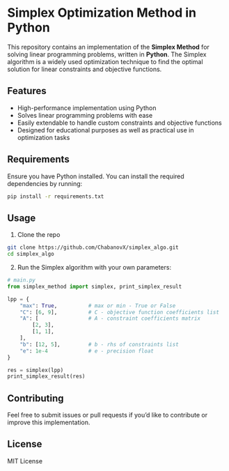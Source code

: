 # Simplex Optimization Method in Python

This repository contains an implementation of the **Simplex Method** for solving linear programming problems, written in **Python**. The Simplex algorithm is a widely used optimization technique to find the optimal solution for linear constraints and objective functions.



## Features

- High-performance implementation using Python
- Solves linear programming problems with ease
- Easily extendable to handle custom constraints and objective functions
- Designed for educational purposes as well as practical use in optimization tasks

## Requirements

Ensure you have Python installed. You can install the required dependencies by running:

```bash
pip install -r requirements.txt
```

## Usage

1. Clone the repo
```bash
git clone https://github.com/ChabanovX/simplex_algo.git
cd simplex_algo
```
2. Run the Simplex algorithm with your own parameters:
```python
# main.py
from simplex_method import simplex, print_simplex_result

lpp = {
    "max": True,          # max or min - True or False
    "C": [6, 9],          # C - objective function coefficients list
    "A": [                # A - constraint coefficients matrix
        [2, 3],
        [1, 1],
    ],                    
    "b": [12, 5],         # b - rhs of constraints list
    "e": 1e-4             # e - precision float
}

res = simplex(lpp)
print_simplex_result(res)
```

## Contributing
Feel free to submit issues or pull requests if you’d like to contribute or improve this implementation.

## License
MIT License

